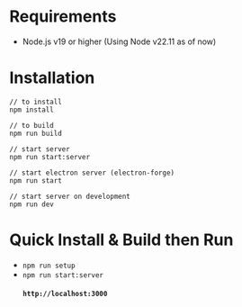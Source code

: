 # Requirements

-   Node.js v19 or higher (Using Node v22.11 as of now)

# Installation

```
// to install
npm install

// to build
npm run build

// start server
npm run start:server

// start electron server (electron-forge)
npm run start

// start server on development
npm run dev
```

# Quick Install & Build then Run

-   `npm run setup`
-   `npm run start:server`
    #### `http://localhost:3000`
